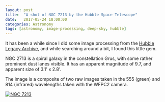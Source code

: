 ```yaml
---
layout: post
title:  "A shot of NGC 7213 by the Hubble Space Telescope"
date:   2017-05-24 18:00:00
categories: Astronomy
tags: [astronomy, image-processing, deep-sky, hubble]
---
```

It has been a while since I did some image processing from the [Hubble Legacy Archive](https://hla.stsci.edu/), and while searching around a bit, I found this little gem.

NGC 2713 is a spiral galaxy in the constellation Grus, with some rather prominent dust lanes visible. It has an apparent magnitude of 9.7, and apparent size of 3.1' x 2.8'.

The image is a composite of two raw images taken in the 555 (green) and 814 (infrared) wavelengths taken with the WFPC2 camera.

<a data-flickr-embed="true"  href="https://www.flickr.com/photos/78511972@N04/34858966185/in/album-72157646483947624/" title="NGC 7213"><img src="https://c1.staticflickr.com/5/4244/34858966185_eba6075a3f_o.png" class = "shadow-image centered" alt="NGC 7213"></a><script async src="//embedr.flickr.com/assets/client-code.js" charset="utf-8"></script>
